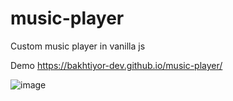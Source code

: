 # music-player
Custom music player in vanilla js

Demo https://bakhtiyor-dev.github.io/music-player/

![image](https://user-images.githubusercontent.com/62164732/141342303-69b19919-6419-441d-a241-ea79104d7214.png)
